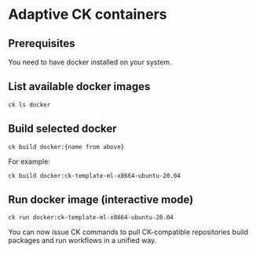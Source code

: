 # Adaptive CK containers

## Prerequisites

You need to have docker installed on your system.

## List available docker images

```
ck ls docker
```

## Build selected docker

```
ck build docker:{name from above}
```

For example:
```
ck build docker:ck-template-ml-x8664-ubuntu-20.04
```

## Run docker image (interactive mode)

```
ck run docker:ck-template-ml-x8664-ubuntu-20.04
```

You can now issue CK commands to pull CK-compatible repositories
build packages and run workflows in a unified way.
